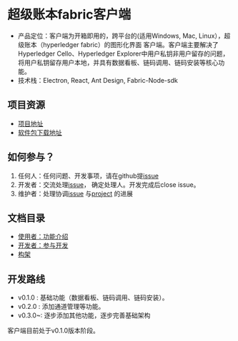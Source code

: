 # 超级账本fabric客户端

* 产品定位：客户端为开箱即用的，跨平台的(适用Windows, Mac, Linux），超级账本（hyperledger fabric）的图形化界面
客户端。客户端主要解决了Hyperledger Cello、Hyperledger Explorer中用户私钥非用户留存的问题，将用户私钥留存用户本地，并具有数据看板、链码调用、链码安装等核心功能。
* 技术栈：Electron, React, Ant Design, Fabric-Node-sdk  

## 项目资源
- [项目地址](https://github.com/blockchain-desktop/hyperledger-fabric-desktop)  
- [软件包下载地址](https://github.com/blockchain-desktop/hyperledger-fabric-desktop/releases)  

## 如何参与？
1. 任何人：任何问题、开发事项，请在github提[issue](https://github.com/blockchain-desktop/hyperledger-fabric-desktop/issues)
2. 开发者：交流处理[issue](https://github.com/blockchain-desktop/hyperledger-fabric-desktop/issues)，
    确定处理人。开发完成后close issue。
3. 维护者：处理协调[issue](https://github.com/blockchain-desktop/hyperledger-fabric-desktop/issues)
    与[project](https://github.com/blockchain-desktop/hyperledger-fabric-desktop/projects)
    的进展

## 文档目录
* [使用者：功能介绍](./doc/index.md)  
* [开发者：参与开发](doc/doc-Zn/CONTRIBUTING-Zn.md)    
* [构架](./doc/architect.md)  


## 开发路线
* v0.1.0 : 基础功能（数据看板、链码调用、链码安装）。
* v0.2.0 : 添加通道管理等功能。
* v0.3.0~: 逐步添加其他功能，逐步完善基础架构

客户端目前处于v0.1.0版本阶段。

